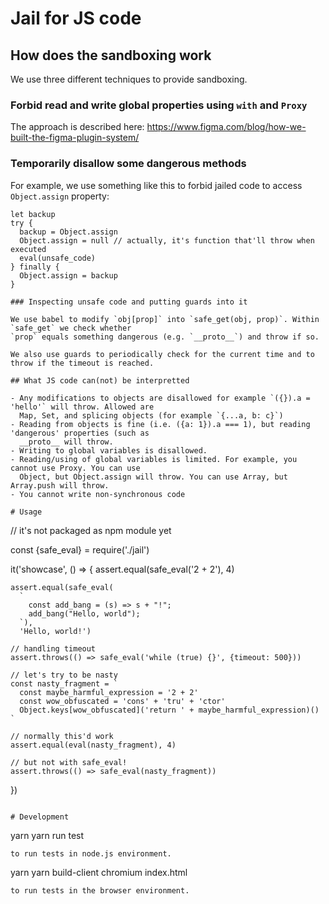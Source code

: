 # Jail for JS code

## How does the sandboxing work

We use three different techniques to provide sandboxing.

### Forbid read and write global properties using `with` and `Proxy`

The approach is described here:
https://www.figma.com/blog/how-we-built-the-figma-plugin-system/

### Temporarily disallow some dangerous methods

For example, we use something like this to forbid jailed code to access `Object.assign` property:

```
let backup
try {
  backup = Object.assign
  Object.assign = null // actually, it's function that'll throw when executed
  eval(unsafe_code)
} finally {
  Object.assign = backup
}

### Inspecting unsafe code and putting guards into it

We use babel to modify `obj[prop]` into `safe_get(obj, prop)`. Within `safe_get` we check whether
`prop` equals something dangerous (e.g. `__proto__`) and throw if so.

We also use guards to periodically check for the current time and to throw if the timeout is reached.

## What JS code can(not) be interpretted

- Any modifications to objects are disallowed for example `({}).a = 'hello'` will throw. Allowed are
  Map, Set, and splicing objects (for example `{...a, b: c}`)
- Reading from objects is fine (i.e. ({a: 1}).a === 1), but reading 'dangerous' properties (such as
  __proto__ will throw.
- Writing to global variables is disallowed.
- Reading/using of global variables is limited. For example, you cannot use Proxy. You can use
  Object, but Object.assign will throw. You can use Array, but Array.push will throw.
- You cannot write non-synchronous code

# Usage
```
  // it's not packaged as npm module yet

  const {safe_eval} = require('./jail')

  it('showcase', () => {
    assert.equal(safe_eval('2 + 2'), 4)

    assert.equal(safe_eval(
      `
        const add_bang = (s) => s + "!";
        add_bang("Hello, world");
      `),
      'Hello, world!')

    // handling timeout
    assert.throws(() => safe_eval('while (true) {}', {timeout: 500}))

    // let's try to be nasty
    const nasty_fragment = `
      const maybe_harmful_expression = '2 + 2'
      const wow_obfuscated = 'cons' + 'tru' + 'ctor'
      Object.keys[wow_obfuscated]('return ' + maybe_harmful_expression)()
    `

    // normally this'd work
    assert.equal(eval(nasty_fragment), 4)

    // but not with safe_eval!
    assert.throws(() => safe_eval(nasty_fragment))
  })
```

# Development
```
yarn
yarn run test
```
to run tests in node.js environment.

```
yarn
yarn build-client
chromium index.html
```
to run tests in the browser environment.
